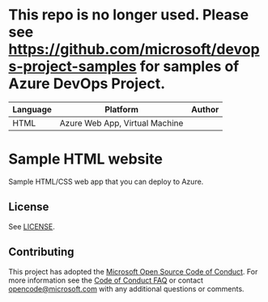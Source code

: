 # This repo is no longer used. Please see  https://github.com/microsoft/devops-project-samples for samples of Azure DevOps Project.

| Language | Platform | Author |
| -------- | --------|--------|
| HTML |  Azure Web App, Virtual Machine| |

# Sample HTML website 

Sample HTML/CSS web app that you can deploy to Azure. 

## License

See [LICENSE](LICENSE).


## Contributing
This project has adopted the [Microsoft Open Source Code of Conduct](https://opensource.microsoft.com/codeofconduct/).
For more information see the [Code of Conduct FAQ](https://opensource.microsoft.com/codeofconduct/faq/) or
contact [opencode@microsoft.com](mailto:opencode@microsoft.com) with any additional questions or comments.

